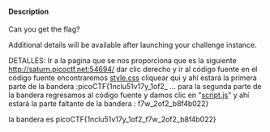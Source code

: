 #### Description

Can you get the flag?

Additional details will be available after launching your challenge instance.

DETALLES: 
Ir a la pagina que se nos proporciona que es la siguiente http://saturn.picoctf.net:54694/ dar clic derecho y ir al código fuente en el código fuente encontraremos [style.css](http://saturn.picoctf.net:54694/style.css) cliquear qui y ahí estará la primera parte de la bandera :picoCTF{1nclu51v17y_1of2_ ... para la segunda parte de la bandera regresamos al código fuente y damos clic en "[script.js](http://saturn.picoctf.net:54694/script.js)" y ahí estará la parte faltante de la bandera :  f7w_2of2_b8f4b022} 

la bandera es picoCTF{1nclu51v17y_1of2_f7w_2of2_b8f4b022} 

